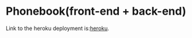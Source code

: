 # Phonebook(front-end + back-end)
Link to the heroku deployment is:[heroku].


[heroku]:https://peaceful-scrubland-34016.herokuapp.com/